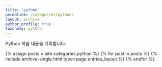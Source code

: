 ```yaml
---
title: "python"
permalink: /categories/python/
layout: archive
author_profile: true
taxonomy: python
---
```


Python 학습 내용을 기록합니다.

{% assign posts = site.categories.python %}
{% for post in posts %} {% include archive-single.html type=page.entries_layout %} {% endfor %}
